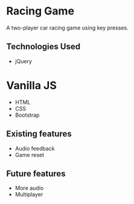 # Racing Game

A two-player car racing game using key presses.

## Technologies Used
* jQuery
# Vanilla JS
* HTML
* CSS
* Bootstrap

## Existing features
* Audio feedback
* Game reset

## Future features
* More audio
* Multiplayer